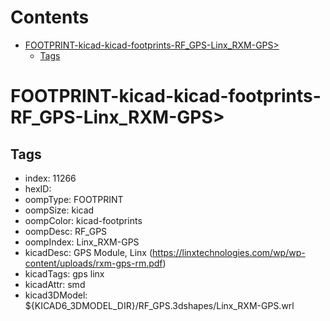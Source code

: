 



Contents
========

* [FOOTPRINT-kicad-kicad-footprints-RF_GPS-Linx_RXM-GPS>](#footprint-kicad-kicad-footprints-rf_gps-linx_rxm-gps)
	* [Tags](#tags)

# FOOTPRINT-kicad-kicad-footprints-RF_GPS-Linx_RXM-GPS>

## Tags

- index: 11266
- hexID: 
- oompType: FOOTPRINT
- oompSize: kicad
- oompColor: kicad-footprints
- oompDesc: RF_GPS
- oompIndex: Linx_RXM-GPS
- kicadDesc: GPS Module, Linx (https://linxtechnologies.com/wp/wp-content/uploads/rxm-gps-rm.pdf)
- kicadTags: gps linx
- kicadAttr: smd
- kicad3DModel: ${KICAD6_3DMODEL_DIR}/RF_GPS.3dshapes/Linx_RXM-GPS.wrl
